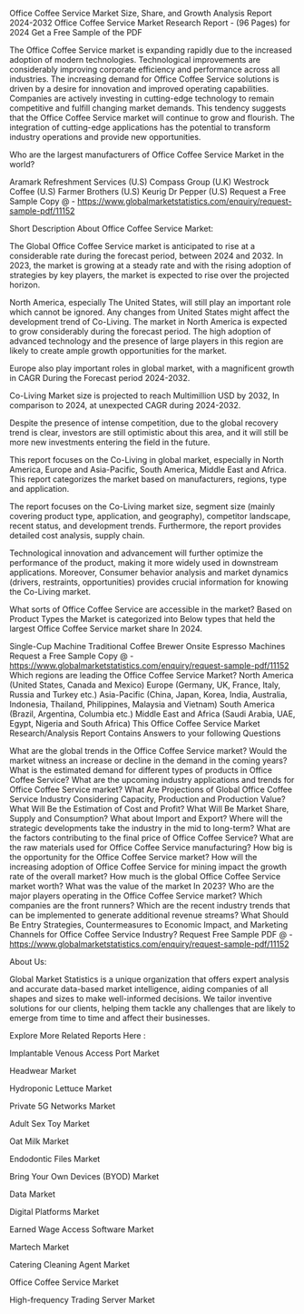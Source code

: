 Office Coffee Service Market Size, Share, and Growth Analysis Report 2024-2032
Office Coffee Service Market Research Report - (96 Pages) for 2024 Get a Free Sample of the PDF

The Office Coffee Service market is expanding rapidly due to the increased adoption of modern technologies. Technological improvements are considerably improving corporate efficiency and performance across all industries. The increasing demand for Office Coffee Service solutions is driven by a desire for innovation and improved operating capabilities. Companies are actively investing in cutting-edge technology to remain competitive and fulfill changing market demands. This tendency suggests that the Office Coffee Service market will continue to grow and flourish. The integration of cutting-edge applications has the potential to transform industry operations and provide new opportunities.

Who are the largest manufacturers of Office Coffee Service Market in the world?

Aramark Refreshment Services (U.S)
Compass Group (U.K)
Westrock Coffee (U.S)
Farmer Brothers (U.S)
Keurig Dr Pepper (U.S)
Request a Free Sample Copy @ - https://www.globalmarketstatistics.com/enquiry/request-sample-pdf/11152

Short Description About Office Coffee Service Market:

The Global Office Coffee Service market is anticipated to rise at a considerable rate during the forecast period, between 2024 and 2032. In 2023, the market is growing at a steady rate and with the rising adoption of strategies by key players, the market is expected to rise over the projected horizon.

North America, especially The United States, will still play an important role which cannot be ignored. Any changes from United States might affect the development trend of Co-Living. The market in North America is expected to grow considerably during the forecast period. The high adoption of advanced technology and the presence of large players in this region are likely to create ample growth opportunities for the market.

Europe also play important roles in global market, with a magnificent growth in CAGR During the Forecast period 2024-2032.

Co-Living Market size is projected to reach Multimillion USD by 2032, In comparison to 2024, at unexpected CAGR during 2024-2032.

Despite the presence of intense competition, due to the global recovery trend is clear, investors are still optimistic about this area, and it will still be more new investments entering the field in the future.

This report focuses on the Co-Living in global market, especially in North America, Europe and Asia-Pacific, South America, Middle East and Africa. This report categorizes the market based on manufacturers, regions, type and application.

The report focuses on the Co-Living market size, segment size (mainly covering product type, application, and geography), competitor landscape, recent status, and development trends. Furthermore, the report provides detailed cost analysis, supply chain.

Technological innovation and advancement will further optimize the performance of the product, making it more widely used in downstream applications. Moreover, Consumer behavior analysis and market dynamics (drivers, restraints, opportunities) provides crucial information for knowing the Co-Living market.

What sorts of Office Coffee Service are accessible in the market?
Based on Product Types the Market is categorized into Below types that held the largest Office Coffee Service market share In 2024.


Single-Cup Machine
Traditional Coffee Brewer
Onsite Espresso Machines
Request a Free Sample Copy @ - https://www.globalmarketstatistics.com/enquiry/request-sample-pdf/11152
Which regions are leading the Office Coffee Service Market?
North America (United States, Canada and Mexico)
Europe (Germany, UK, France, Italy, Russia and Turkey etc.)
Asia-Pacific (China, Japan, Korea, India, Australia, Indonesia, Thailand, Philippines, Malaysia and Vietnam)
South America (Brazil, Argentina, Columbia etc.)
Middle East and Africa (Saudi Arabia, UAE, Egypt, Nigeria and South Africa)
This Office Coffee Service Market Research/Analysis Report Contains Answers to your following Questions

What are the global trends in the Office Coffee Service market? Would the market witness an increase or decline in the demand in the coming years?
What is the estimated demand for different types of products in Office Coffee Service? What are the upcoming industry applications and trends for Office Coffee Service market?
What Are Projections of Global Office Coffee Service Industry Considering Capacity, Production and Production Value? What Will Be the Estimation of Cost and Profit? What Will Be Market Share, Supply and Consumption? What about Import and Export?
Where will the strategic developments take the industry in the mid to long-term?
What are the factors contributing to the final price of Office Coffee Service? What are the raw materials used for Office Coffee Service manufacturing?
How big is the opportunity for the Office Coffee Service market? How will the increasing adoption of Office Coffee Service for mining impact the growth rate of the overall market?
How much is the global Office Coffee Service market worth? What was the value of the market In 2023?
Who are the major players operating in the Office Coffee Service market? Which companies are the front runners?
Which are the recent industry trends that can be implemented to generate additional revenue streams?
What Should Be Entry Strategies, Countermeasures to Economic Impact, and Marketing Channels for Office Coffee Service Industry?
Request Free Sample PDF @ - https://www.globalmarketstatistics.com/enquiry/request-sample-pdf/11152

About Us:

Global Market Statistics is a unique organization that offers expert analysis and accurate data-based market intelligence, aiding companies of all shapes and sizes to make well-informed decisions. We tailor inventive solutions for our clients, helping them tackle any challenges that are likely to emerge from time to time and affect their businesses.

Explore More Related Reports Here :

Implantable Venous Access Port Market

Headwear Market

Hydroponic Lettuce Market

Private 5G Networks Market

Adult Sex Toy Market

Oat Milk Market

Endodontic Files Market

Bring Your Own Devices (BYOD) Market

Data Market

Digital Platforms Market

Earned Wage Access Software Market

Martech Market

Catering Cleaning Agent Market

Office Coffee Service Market

High-frequency Trading Server Market

